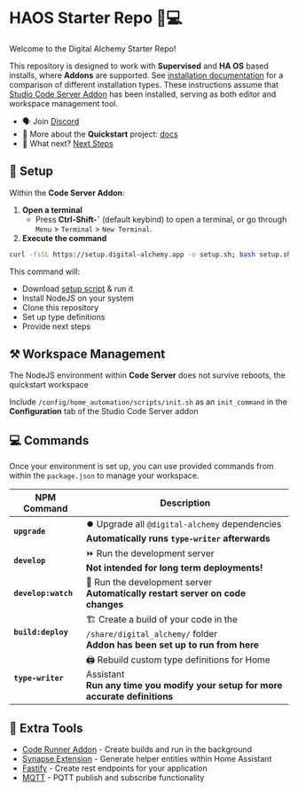 # HAOS Starter Repo 🏡💻

Welcome to the Digital Alchemy Starter Repo!

This repository is designed to work with **Supervised** and **HA OS** based installs, where **Addons** are supported. See [installation documentation](https://www.home-assistant.io/installation/#advanced-installation-methods) for a comparison of different installation types. These instructions assume that [Studio Code Server Addon](https://github.com/hassio-addons/addon-vscode) has been installed, serving as both editor and workspace management tool.

- 🗣️ Join [Discord](https://discord.gg/JkZ35Gv97Y)
- 📖 More about the **Quickstart** project: [docs](https://docs.digital-alchemy.app/docs/home-automation/quickstart/automation-quickstart/)
- 🤖 What next? [Next Steps](https://docs.digital-alchemy.app/docs/home-automation/quickstart/automation-quickstart/next-steps)

## 🚀 Setup

Within the **Code Server Addon**:

1. **Open a terminal**
   - Press **Ctrl-Shift-\`** (default keybind) to open a terminal, or go through `Menu` > `Terminal` > `New Terminal`.
2. **Execute the command**

```bash
curl -fsSL https://setup.digital-alchemy.app -o setup.sh; bash setup.sh
```

This command will:

- Download [setup script](./scripts/setup.sh) & run it
- Install NodeJS on your system
- Clone this repository
- Set up type definitions
- Provide next steps

## ⚒️ Workspace Management

The NodeJS environment within **Code Server** does not survive reboots, the quickstart workspace

Include `/config/home_automation/scripts/init.sh` as an `init_command` in the **Configuration** tab of the Studio Code Server addon

## 💻 Commands

Once your environment is set up, you can use provided commands from within the `package.json` to manage your workspace.

| NPM Command | Description |
| ---- | ---- |
| **`upgrade`** | ⏺️ Upgrade all `@digital-alchemy` dependencies<br>**Automatically runs `type-writer` afterwards** |
| **`develop`** | ⏩ Run the development server<br>**Not intended for long term deployments!** |
| **`develop:watch`** | 👀 Run the development server<br>**Automatically restart server on code changes** |
| **`build:deploy`** | 🏗️ Create a build of your code in the `/share/digital_alchemy/` folder<br>**Addon has been set up to run from here** |
| **`type-writer`** | 🖨️ Rebuild custom type definitions for Home Assistant<br>**Run any time you modify your setup for more accurate definitions** |

## 🧰 Extra Tools

- [Code Runner Addon](https://github.com/Digital-Alchemy-TS/addons/) - Create builds and run in the background
- [Synapse Extension](https://github.com/Digital-Alchemy-TS/synapse-extension/) - Generate helper entities within Home Assistant
- [Fastify](https://github.com/Digital-Alchemy-TS/fastify/) - Create rest endpoints for your application
- [MQTT](https://github.com/Digital-Alchemy-TS/mqtt/) - PQTT publish and subscribe functionality

